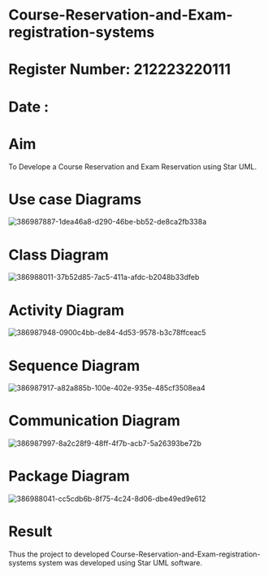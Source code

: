 # Course-Reservation-and-Exam-registration-systems
# Register Number: 212223220111
# Date :
# Aim
To Develope a Course Reservation and Exam Reservation using Star UML.
# Use case Diagrams

![386987887-1dea46a8-d290-46be-bb52-de8ca2fb338a](https://github.com/user-attachments/assets/431d39f2-ae44-4719-914c-522af1ba61de)



# Class Diagram

![386988011-37b52d85-7ac5-411a-afdc-b2048b33dfeb](https://github.com/user-attachments/assets/47e6b796-484f-4db1-8aa6-675d5719bbba)



# Activity Diagram

![386987948-0900c4bb-de84-4d53-9578-b3c78ffceac5](https://github.com/user-attachments/assets/12a93d09-999d-4e61-a283-13eb961085f6)



# Sequence Diagram
![386987917-a82a885b-100e-402e-935e-485cf3508ea4](https://github.com/user-attachments/assets/0de919a9-db59-4c10-a92a-5e5a3523ea67)


# Communication Diagram
![386987997-8a2c28f9-48ff-4f7b-acb7-5a26393be72b](https://github.com/user-attachments/assets/be3ac379-6447-4dc8-a719-f6c4e49b0cc3)


# Package Diagram
![386988041-cc5cdb6b-8f75-4c24-8d06-dbe49ed9e612](https://github.com/user-attachments/assets/369303c2-ae69-4ab0-87e1-ba442fe9fc47)




# Result
Thus the project to developed Course-Reservation-and-Exam-registration-systems system was developed using Star UML software.
